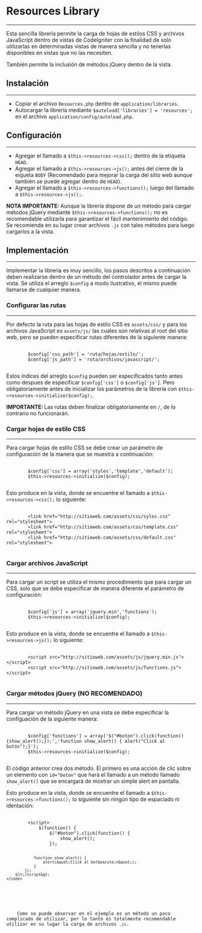 <h1>Resources Library</h1>
<hr>
<p>
	Esta sencilla librería permite la carga de hojas de estilos CSS y archivos JavaScript dentro de vistas de CodeIgniter con la finalidad de solo utilizarlas en determinadas vistas de manera sencilla y no tenerlas disponibles en vistas que no las necesiten.
</p>
<p>
	También permite la inclusión de métodos jQuery dentro de la vista.
</p>
<h2>Instalación</h2>
<hr>
<ul>
	<li>Copiar el archivo <code>Resources.php</code> dentro de <code>application/libraries</code>.</li>
	<li>Autocargar la librería mediante <code>$autoload['libraries'] = 'resources';</code> en el archivo <code>application/config/autoload.php</code>.</li>
</ul>
<h2>Configuración</h2>
<hr>
<ul>
	<li>Agregar el llamado a <code>$this->resources->css();</code> dentro de la etiqueta <code>HEAD</code>.</li>
	<li>Agregar el llamado a <code>$this->resources->js();</code> antes del cierre de la eiqueta <code>BODY</code> (Recomendado para mejorar la carga del sitio web aunque también se puede agregar dentro de <code>HEAD</code>).</li>
	<li>Agregar el llamado a <code>$this->resources->functions();</code> luego del llamado a <code>$this->resources->js();</code>.</li>
</ul>
<p>
	<b>NOTA IMPORTANTE: </b> Aunque la librería dispone de un método para cargar métodos jQuery mediante <code>$this->resources->functions();</code> no es recomendable utilizarla para garantizar el fácil mantenimiento del código. Se recomienda en su lugar crear archivos <code>.js</code> con tales métodos para luego cargarlos a la vista.
</p>
<h2>Implementación</h2>
<hr>
<p>
	Implementar la librería es muy sencillo, los pasos descritos a continuación deben realizarse dentro de un método del controlador antes de cargar la vista. Se utiliza el arreglo <code>$config</code> a modo ilustrativo, el mismo puede llamarse de cualquier manera.
</p>
<h3>Configurar las rutas</h3>
<hr>
<p>
	Por defecto la ruta para las hojas de estilo CSS es <code>assets/css/</code> y para los archivos JavaScript es <code>assets/js/</code> las cuales son relativas al root del sitio web, pero se pueden especificar rutas diferentes de la siguiente manera:
</p>
<pre>
	<code>
		$config['css_path'] = 'ruta/hojas/estilo/';
		$config['js_path'] = 'ruta/archivos/javascript/';
	</code>
</pre>
<p>
	Estos índices del arreglo <code>$config</code> pueden ser especificados tanto antes como despues de especificar <code>$config['css']</code> o <code>$config['js']</code>. Pero obligatoriamente antes de inicializar los parámetros de la librería con <code>$this->resources->initialize($config);</code>.
</p>
<p>
	<b>IMPORTANTE: </b>Las rutas deben finalizar obligatoriamente en <code>/</code>, de lo contrario no funcionarán.
</p>
<h3>Cargar hojas de estilo CSS</h3>
<hr>
<p>
	Para cargar hojas de estilo CSS se debe crear un parámetro de configuración de la manera que se muestra a continuación:
</p>
<pre>
	<code>
		$config['css'] = array('styles','template','default');
		$this->resources->initialize($config);
	</code>
</pre>
<p>
	Esto produce en la vista, donde se encuentre el llamado a <code>$this->resources->css();</code> lo siguiente:
</p>
<pre>
	<code>
		&lt;link href=&quot;http://sitioweb.com/assets/css/syles.css&quot; rel=&quot;stylesheet&quot;&gt;
		&lt;link href=&quot;http://sitioweb.com/assets/css/template.css&quot; rel=&quot;stylesheet&quot;&gt;
		&lt;link href=&quot;http://sitioweb.com/assets/css/default.css&quot; rel=&quot;stylesheet&quot;&gt;
	</code>
</pre>
<h3>Cargar archivos JavaScript</h3>
<hr>
<p>
	Para cargar un script se utiliza el mismo procedimiento que para cargar un CSS, solo que se debe especificar de manera diferente el parámetro de configuración:
</p>
<pre>
	<code>
		$config['js'] = array('jquery.min','functions');
		$this->resources->initialize($config);
	</code>
</pre>
<p>
	Esto produce en la vista, donde se encuentre el llamado a <code>$this->resources->js();</code> lo siguiente:
</p>
<pre>
	<code>
		&lt;script src=&quot;http://sitioweb.com/assets/js/jquery.min.js&quot;&gt;&lt;/script&gt;
		&lt;script src=&quot;http://sitioweb.com/assets/js/functions.js&quot;&gt;&lt;/script&gt;
	</code>
</pre>
<h3>Cargar métodos jQuery (NO RECOMENDADO)</h3>
<hr>
<p>
	Para cargar un método jQuery en una vista se debe especificar la configuación de la siguiente manera:
</p>
<pre>
	<code>
		$config['functions'] = array('$("#boton").click(function() {show_alert();});','function show_alert() { alert("Click al botón");}');
		$this->resources->initialize($config);
	</code>
</pre>
<p>
	El código anterior crea dos método. El primero es una acción de clic sobre un elemento con <code>id="boton"</code> que hará el llamado a un método llamado <code>show_alert()</code> que se encargará de mostrar un simple alert en pantalla.
</p>
<p>
	Esto produce en la vista, donde se encuentre el llamado a <code>$this->resources->functions();</code> lo siguiente sin ningún tipo de espaciado ni identación:
</p>
<pre>
	<code>
		&lt;script&gt;
			$(function() {
				$(&quot;#boton&quot;).click(function() {
					show_alert();
				});

				function show_alert() {
					alert(&quot;Click al bot&oacute;n&quot;);
				}
			});
		&lt;/script&gt;
	</code>
</pre>
<p>
	Como se puede observar en el ejemplo es un método un poco complicado de utilizar, por lo tanto es totalmente recomendable utilizar en su lugar la carga de archivos <code>.js</code>.
</p>